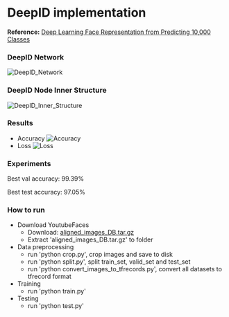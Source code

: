 # DeepID implementation
**Reference:** [Deep Learning Face Representation from Predicting 10,000 Classes](http://mmlab.ie.cuhk.edu.hk/pdf/YiSun_CVPR14.pdf)
### DeepID Network
![DeepID_Network](https://github.com/Ruoyiran/DeepID/blob/master/images/DeepID_Network.png)
### DeepID Node Inner Structure
![DeepID_Inner_Structure](https://github.com/Ruoyiran/DeepID/blob/master/images/DeepID_Inner_Structure.png)
### Results
* Accuracy
![Accuracy](https://github.com/Ruoyiran/DeepID/blob/master/images/Accuracy.png)
* Loss
![Loss](https://github.com/Ruoyiran/DeepID/blob/master/images/Loss.png)
### Experiments
Best val accuracy: 99.39%

Best test accuracy: 97.05%
### How to run
* Download YoutubeFaces
  * Download: [aligned_images_DB.tar.gz](https://www.cs.tau.ac.il/~wolf/ytfaces/index.html#download)
  * Extract 'aligned_images_DB.tar.gz' to folder
* Data preprocessing
  * run 'python crop.py', crop images and save to disk
  * run 'python split.py', split train_set, valid_set and test_set
  * run 'python convert_images_to_tfrecords.py', convert all datasets to tfrecord format
* Training
  * run 'python train.py'
* Testing
  * run 'python test.py'
